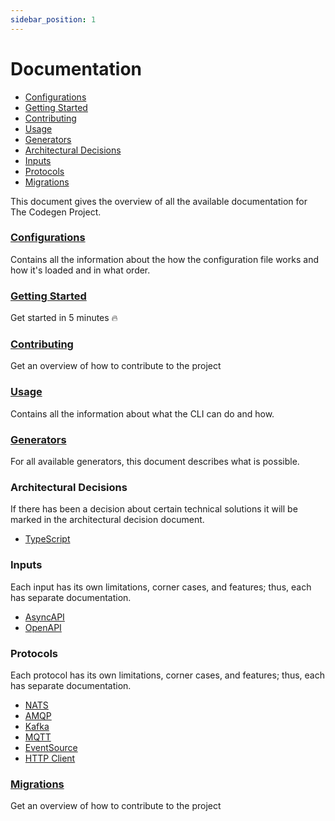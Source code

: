 ```yaml
---
sidebar_position: 1
---
```

# Documentation

<!-- toc is generated with GitHub Actions do not remove toc markers -->

<!-- toc -->

- [Configurations](#configurations)
- [Getting Started](#getting-started)
- [Contributing](#contributing)
- [Usage](#usage)
- [Generators](#generators)
- [Architectural Decisions](#architectural-decisions)
- [Inputs](#inputs)
- [Protocols](#protocols)
- [Migrations](#migrations)

<!-- tocstop -->

This document gives the overview of all the available documentation for The Codegen Project.

### [Configurations](./configurations.md)
Contains all the information about the how the configuration file works and how it's loaded and in what order.

### [Getting Started](./getting-started.md)
Get started in 5 minutes :fire:

### [Contributing](./contributing.md)
Get an overview of how to contribute to the project

### [Usage](./usage.md)
Contains all the information about what the CLI can do and how.

### [Generators](./generators/README.md)
For all available generators, this document describes what is possible.

### Architectural Decisions
If there has been a decision about certain technical solutions it will be marked in the architectural decision document.
- [TypeScript](./architectural-decisions/typescript.md)

### Inputs
Each input has its own limitations, corner cases, and features; thus, each has separate documentation.
- [AsyncAPI](./inputs/asyncapi.md)
- [OpenAPI](./inputs/openapi.md)

### Protocols
Each protocol has its own limitations, corner cases, and features; thus, each has separate documentation.
- [NATS](./protocols/nats.md)
- [AMQP](./protocols/amqp.md)
- [Kafka](./protocols/kafka.md)
- [MQTT](./protocols/mqtt.md)
- [EventSource](./protocols/eventsource.md)
- [HTTP Client](./protocols/http_client.md)

### [Migrations](./contributing.md)
Get an overview of how to contribute to the project























